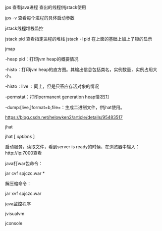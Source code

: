 jps 查看java进程  查出的线程供jstack使用

jps -v 查看每个进程的具体启动参数

 

jstack线程堆栈监控

jstack pid 查看指定进程的堆栈
 jstack -l pid 在上面的基础上加上了锁的显示

 

jmap

-heap pid：打印jvm heap的概要情况

-histo：打印jvm heap的直方图。其输出信息包括类名，实例数量，实例占用大小。

-histo：live ：同上，但是只答应存活对象的情况

-permstat：打印permanent generation heap情况[1] 

-dump:[live,]format=b,file=<filename>：生成二进制文件，供jhat使用。

https://blog.csdn.net/helowken2/article/details/95483517

 

jhat

jhat [ *options* ] <heap-dump-file>

启动服务，读取文件，看到server is ready的时候，在浏览器中输入：http://ip:7000查看

 

java打war包命令：

jar cvf spjczc.war *

解压缩命令：

jar xvf spjczc.war

 

java监控程序

jvisualvm

jconsole
